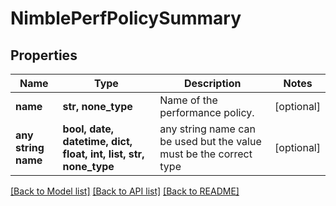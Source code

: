 # NimblePerfPolicySummary


## Properties
Name | Type | Description | Notes
------------ | ------------- | ------------- | -------------
**name** | **str, none_type** | Name of the performance policy. | [optional] 
**any string name** | **bool, date, datetime, dict, float, int, list, str, none_type** | any string name can be used but the value must be the correct type | [optional]

[[Back to Model list]](../README.md#documentation-for-models) [[Back to API list]](../README.md#documentation-for-api-endpoints) [[Back to README]](../README.md)


